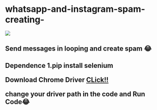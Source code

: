 # whatsapp-and-instagram-spam-creating-

<img  src="https://github.com/sagarjangid41/whatswhatsapp-and-instagram-spam-creating-/raw/main/instagram.jpg" />

<h2> Send messages in looping and create spam 😂 </h2>

<h2><b>Dependence</b>
1.pip install selenium<br>

<b>Download Chrome Driver </b>  <a href="https://chromedriver.chromium.org/downloads "  >CLick!! </a>
  
change your driver path in the code and <b>Run Code😂</b> </h2>


